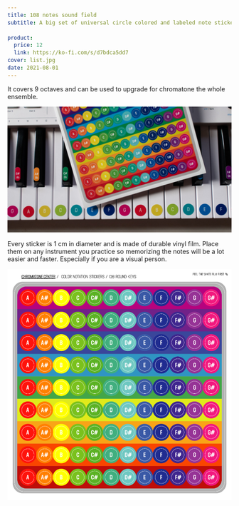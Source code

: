 ```yaml
---
title: 108 notes sound field
subtitle: A big set of universal circle colored and labeled note stickers

product:
  price: 12
  link: https://ko-fi.com/s/d7bdca5dd7
cover: list.jpg
date: 2021-08-01
---
```


It covers 9 octaves and can be used to upgrade for chromatone the whole ensemble.

<img src="./kit.jpg">

Every sticker is 1 cm in diameter and is made of durable vinyl film. Place them on any instrument you practice so memorizing the notes will be a lot easier and faster. Especially if you are a visual person.

![](./sheet.png)
